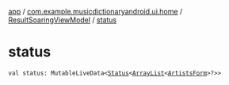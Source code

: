 [app](../../index.md) / [com.example.musicdictionaryandroid.ui.home](../index.md) / [ResultSoaringViewModel](index.md) / [status](./status.md)

# status

`val status: MutableLiveData<`[`Status`](../../com.example.musicdictionaryandroid.model.util/-status/index.md)`<`[`ArrayList`](https://kotlinlang.org/api/latest/jvm/stdlib/kotlin.collections/-array-list/index.html)`<`[`ArtistsForm`](../../com.example.musicdictionaryandroid.model.entity/-artists-form/index.md)`>?>>`